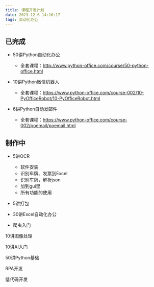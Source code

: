 ```yaml
---
title: 课程开发计划
date: 2023-12-6 14:16:17
tags: 自动化办公
---
```



## 已完成


- 50讲Python自动化办公
  - 全套课程：http://www.python-office.com/course/50-python-office.html

- 10讲Python微信机器人
  - 全套课程：https://www.python-office.com/course-002/10-PyOfficeRobot/10-PyOfficeRobot.html

- 6讲Python自动发邮件
  - 全套课程：https://www.python-office.com/course-002/poemail/poemail.html


## 制作中

- 5讲OCR
  - 软件安装
  - 识别车牌、发票到Excel
  - 识别车牌，解析json
  - 加到gui里
  - 所有功能的使用

- 5讲打包

- 30讲Excel自动化办公

- 爬虫入门

10讲图像处理







10讲AI入门

50讲Python基础

RPA开发

低代码开发



